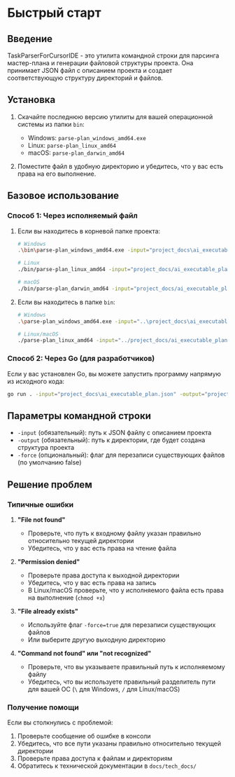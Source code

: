 # Быстрый старт

## Введение

TaskParserForCursorIDE - это утилита командной строки для парсинга мастер-плана и генерации файловой структуры проекта. Она принимает JSON файл с описанием проекта и создает соответствующую структуру директорий и файлов.

## Установка

1. Скачайте последнюю версию утилиты для вашей операционной системы из папки `bin`:
   - Windows: `parse-plan_windows_amd64.exe`
   - Linux: `parse-plan_linux_amd64`
   - macOS: `parse-plan_darwin_amd64`

2. Поместите файл в удобную директорию и убедитесь, что у вас есть права на его выполнение.

## Базовое использование

### Способ 1: Через исполняемый файл

1. Если вы находитесь в корневой папке проекта:
   ```bash
   # Windows
   .\bin\parse-plan_windows_amd64.exe -input="project_docs\ai_executable_plan.json" -output="project" -force=true

   # Linux
   ./bin/parse-plan_linux_amd64 -input="project_docs/ai_executable_plan.json" -output="project" -force=true

   # macOS
   ./bin/parse-plan_darwin_amd64 -input="project_docs/ai_executable_plan.json" -output="project" -force=true
   ```

2. Если вы находитесь в папке `bin`:
   ```bash
   # Windows
   .\parse-plan_windows_amd64.exe -input="..\project_docs\ai_executable_plan.json" -output="..\project" -force=true

   # Linux/macOS
   ./parse-plan_linux_amd64 -input="../project_docs/ai_executable_plan.json" -output="../project" -force=true
   ```

### Способ 2: Через Go (для разработчиков)

Если у вас установлен Go, вы можете запустить программу напрямую из исходного кода:

```bash
go run . -input="project_docs\ai_executable_plan.json" -output="project" -force=true
```

## Параметры командной строки

- `-input` (обязательный): путь к JSON файлу с описанием проекта
- `-output` (обязательный): путь к директории, где будет создана структура проекта
- `-force` (опциональный): флаг для перезаписи существующих файлов (по умолчанию false)

## Решение проблем

### Типичные ошибки

1. **"File not found"**
   - Проверьте, что путь к входному файлу указан правильно относительно текущей директории
   - Убедитесь, что у вас есть права на чтение файла

2. **"Permission denied"**
   - Проверьте права доступа к выходной директории
   - Убедитесь, что у вас есть права на запись
   - В Linux/macOS проверьте, что у исполняемого файла есть права на выполнение (`chmod +x`)

3. **"File already exists"**
   - Используйте флаг `-force=true` для перезаписи существующих файлов
   - Или выберите другую выходную директорию

4. **"Command not found" или "not recognized"**
   - Проверьте, что вы указываете правильный путь к исполняемому файлу
   - Убедитесь, что вы используете правильный разделитель пути для вашей ОС (`\` для Windows, `/` для Linux/macOS)

### Получение помощи

Если вы столкнулись с проблемой:

1. Проверьте сообщение об ошибке в консоли
2. Убедитесь, что все пути указаны правильно относительно текущей директории
3. Проверьте права доступа к файлам и директориям
4. Обратитесь к технической документации в `docs/tech_docs/` 